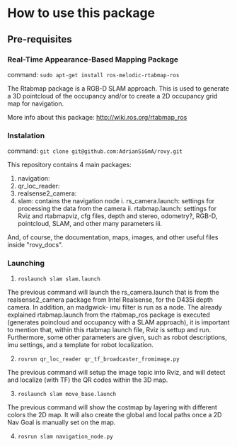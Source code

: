 # How to use this package #

## Pre-requisites ##

### Real-Time Appearance-Based Mapping Package ###

command: `sudo apt-get install ros-melodic-rtabmap-ros`

The Rtabmap package is a RGB-D SLAM approach. This is used to generate a 3D pointcloud of the occupancy and/or to create a 2D occupancy grid map for navigation.

More info about this package: http://wiki.ros.org/rtabmap_ros

### Instalation ###

command: `git clone git@github.com:AdrianSiGmA/rovy.git`

This repository contains 4 main packages:
1. navigation: 
2. qr_loc_reader: 
3. realsense2_camera: 
4. slam: contains the navigation node
	i. rs_camera.launch: settings for processing the data from the camera
	ii. rtabmap.launch: settings for Rviz and rtabmapviz, cfg files, depth and stereo, odometry?, RGB-D, pointcloud, SLAM, and other many parameters
	iii. 

And, of course, the documentation, maps, images, and other useful files inside "rovy_docs".

### Launching ###

1. `roslaunch slam slam.launch`

The previous command will launch the rs_camera.launch that is from the realsense2_camera package from Intel Realsense, for the D435i depth camera. In addition, an madgwick- imu filter is run as a node. The already explained rtabmap.launch from the rtabmap_ros package is executed (generates poincloud and occupancy with a SLAM approach), it is important to mention that, within this rtabmap launch file, Rviz is settup and run. Furthermore, some other parameters are given, such as robot descriptions, imu settings, and a template for robot localization. 

2. `rosrun qr_loc_reader qr_tf_broadcaster_fromimage.py`

The previous command will setup the image topic into Rviz, and will detect and localize (with TF) the QR codes within the 3D map.

3. `roslaunch slam move_base.launch`

The previous command will show the costmap by layering with different colors the 2D map. It will also create the global and local paths once a 2D Nav Goal is manually set on the map.

4. `rosrun slam navigation_node.py`